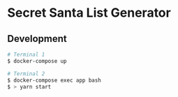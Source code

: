 # Secret Santa List Generator

## Development

```sh
# Terminal 1
$ docker-compose up

# Terminal 2
$ docker-compose exec app bash
$ > yarn start
```
